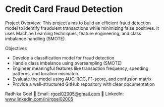 # Credit Card Fraud Detection

Project Overview:
This project aims to build an efficient fraud detection model to identify fraudulent transactions while minimizing false positives. It uses Machine Learning techniques, feature engineering, and class imbalance handling (SMOTE).

Objectives
* Develop a classification model for fraud detection
* Handle class imbalance using oversampling (SMOTE)
* Engineer meaningful features like transaction frequency, spending patterns, and location mismatch
* Evaluate the model using AUC-ROC, F1-score, and confusion matrix
* Provide a well-structured GitHub repository with clear documentation

Radhika Goel
📧 Email: rgoel02005@gmail.com
🔗 LinkedIn: www.linkedin.com/in/rgoel02005

